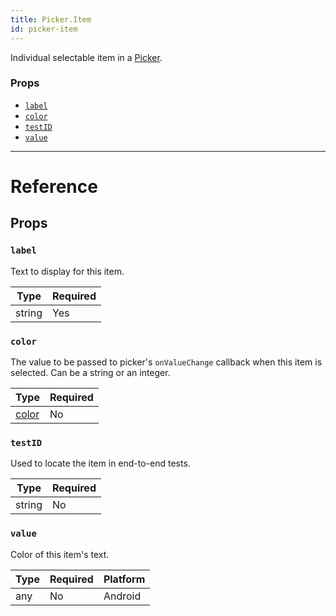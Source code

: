 ```yaml
---
title: Picker.Item
id: picker-item
---
```


Individual selectable item in a [Picker](picker.md).

### Props

- [`label`](picker-item.md#label)
- [`color`](picker-item.md#color)
- [`testID`](picker-item.md#testid)
- [`value`](picker-item.md#value)

---

# Reference

## Props

### `label`

Text to display for this item.

| Type   | Required |
| ------ | -------- |
| string | Yes      |

### `color`

The value to be passed to picker's `onValueChange` callback when this item is selected. Can be a string or an integer.

| Type               | Required |
| ------------------ | -------- |
| [color](colors.md) | No       |

### `testID`

Used to locate the item in end-to-end tests.

| Type   | Required |
| ------ | -------- |
| string | No       |

### `value`

Color of this item's text.

| Type | Required | Platform |
| ---- | -------- | -------- |
| any  | No       | Android  |
